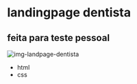 # landingpage dentista
## feita para teste pessoal
![img-landpage-dentista](https://github.com/dorffdaniel/dentista/assets/157518994/e0ea3306-a3e2-4b7d-9310-c79949bea51e)

- html
- css
  
